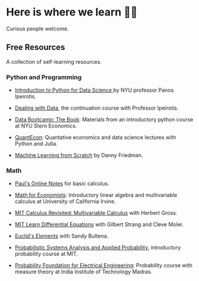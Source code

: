 # Here is where we learn 🧠🙌

Curious people welcome.

## Free Resources

A collection of self-learning resources.

### Python and Programming

* [Introduction to Python for Data Science
](https://github.com/ipeirotis/introduction-to-python) by NYU professor Panos Ipeirotis.

* [Dealing with Data](https://github.com/ipeirotis/dealing_with_data), the continuation course with Professor Ipeirotis.

* [Data Bootcamp: The Book](https://nyudatabootcamp.gitbook.io/thebook/): Materials from an introductory python course at NYU Stern Economics.

* [QuantEcon](https://quantecon.org/lectures/): Quantative economics and data science lectures with Python and Julia.

* [Machine Learning from Scratch](https://dafriedman97.github.io/mlbook/content/introduction.html) by Danny Friedman.


### Math

* [Paul's Online Notes](https://tutorial.math.lamar.edu/Classes/CalcI/CalcI.aspx) for basic calculus.

* [Math for Economists](https://www.youtube.com/playlist?list=PLqOZ6FD_RQ7n8yvjW0DAxRAmou8EOzbpD): Introductory linear algebra and multivariable calculus at University of California Irvine.

* [MIT Calculus Revisited: Multivariable Calculus](https://www.youtube.com/playlist?list=PL1C22D4DED943EF7B) with Herbert Gross.

* [MIT Learn Differential Equations](https://www.youtube.com/playlist?list=PLUl4u3cNGP63oTpyxCMLKt_JmB0WtSZfG) with Gilbert Strang and Cleve Moler.

* [Euclid's Elements](https://www.youtube.com/c/SandyBultena/playlists) with Sandy Bultena.

* [Probabilistic Systems Analysis and Applied Probability](https://www.youtube.com/playlist?list=PLUl4u3cNGP61MdtwGTqZA0MreSaDybji8), introductory probability course at MIT.

* [Probability Foundation for Electrical Engineering](https://www.youtube.com/playlist?list=PLbMVogVj5nJQqGHrpAloTec_lOKsG-foc): Probability course with measure theory at India Institute of Technology Madras.
